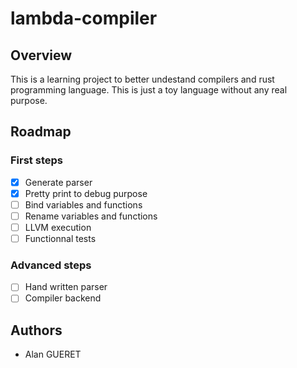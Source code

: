 # lambda-compiler

## Overview

This is a learning project to better undestand compilers and rust programming language. This is just a toy language without any real purpose.

## Roadmap

### First steps

- [x] Generate parser
- [x] Pretty print to debug purpose
- [ ] Bind variables and functions
- [ ] Rename variables and functions
- [ ] LLVM execution
- [ ] Functionnal tests

### Advanced steps

- [ ] Hand written parser
- [ ] Compiler backend

## Authors

- Alan GUERET
